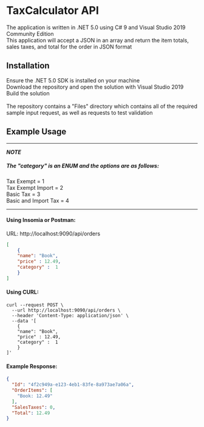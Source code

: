 # TaxCalculator API

The application is written in .NET 5.0 using C# 9 and Visual Studio 2019 Community Edition \
This application will accept a JSON in an array and return the item totals, sales taxes, and total for the order in JSON format


## Installation
Ensure the .NET 5.0 SDK is installed on your machine \
Download the repository and open the solution with Visual Studio 2019 \
Build the solution \
\
The repository contains a "Files" directory which contains all of the required sample input request, as well as requests to test validation


## Example Usage
---
***NOTE***

#####  The "category" is an ENUM and the options are as follows:
Tax Exempt = 1 \
Tax Exempt Import = 2 \
Basic Tax = 3 \
Basic and Import Tax = 4

---

#### Using Insomia or Postman:
URL: http://localhost:9090/api/orders
```Json
[
	{
	"name": "Book",
	"price" : 12.49,
	"category" :  1
    }
]
```
#### Using CURL:
```Curl
curl --request POST \
  --url http://localhost:9090/api/orders \
  --header 'Content-Type: application/json' \
  --data '[
	{
	"name": "Book",
	"price" : 12.49,
	"category" :  1
	}
]' 
```
#### Example Response:
```Json
{
  "Id": "4f2c949a-e123-4eb1-83fe-8a973ae7a06a",
  "OrderItems": [
    "Book: 12.49"
  ],
  "SalesTaxes": 0,
  "Total": 12.49
}
